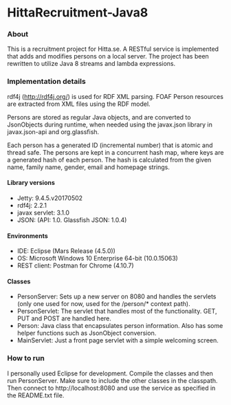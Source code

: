 # HittaRecruitment-Java8

### About
This is a recruitment project for Hitta.se. A RESTful service is implemented that adds and modifies persons on a local server. The project has been rewritten to utilize Java 8 streams and lambda expressions.

### Implementation details
rdf4j (http://rdf4j.org/) is used for RDF XML parsing. FOAF Person resources are extracted from XML files using the RDF model.

Persons are stored as regular Java objects, and are converted to JsonObjects during runtime, when needed using the javax.json library in javax.json-api and org.glassfish.

Each person has a generated ID (incremental number) that is atomic and thread safe. The persons are kept in a concurrent hash map, where keys are a generated hash of each person. The hash is calculated from the given name, family name, gender, email and homepage strings.

#### Library versions
* Jetty: 9.4.5.v20170502
* rdf4j: 2.2.1
* javax servlet: 3.1.0
* JSON: (API: 1.0. Glassfish JSON: 1.0.4)

#### Environments
* IDE: Eclipse (Mars Release (4.5.0))
* OS: Microsoft Windows 10 Enterprise 64-bit (10.0.15063)
* REST client: Postman for Chrome (4.10.7)

#### Classes
* PersonServer: Sets up a new server on 8080 and handles the servlets (only one used for now, used for the /person/* context path).
* PersonServlet: The servlet that handles most of the functionality. GET, PUT and POST are handled here.
* Person: Java class that encapsulates person information. Also has some helper functions such as JsonObject conversion.
* MainServlet: Just a front page servlet with a simple welcoming screen.

### How to run
I personally used Eclipse for development. Compile the classes and then run PersonServer. Make sure to include the other classes in the classpath. Then connect to http://localhost:8080 and use the service as specified in the README.txt file.
